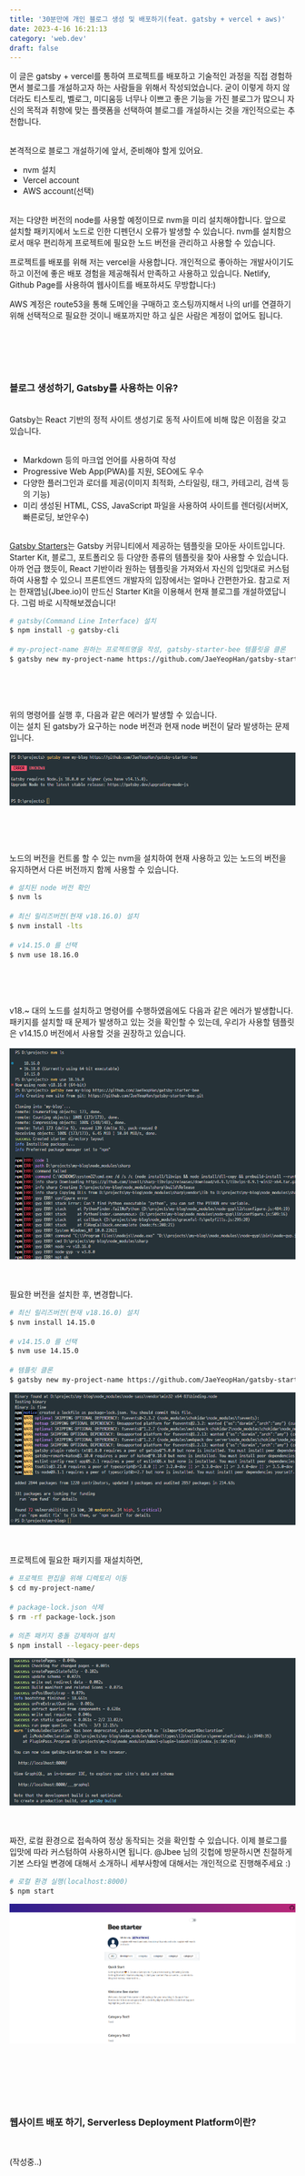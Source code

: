 ```yaml
---
title: '30분만에 개인 블로그 생성 및 배포하기(feat. gatsby + vercel + aws)'
date: 2023-4-16 16:21:13
category: 'web.dev'
draft: false
---
```


이 글은 gatsby + vercel를 통하여 프로젝트를 배포하고 기술적인 과정을 직접 경험하면서 블로그를 개설하고자 하는 사람들을 위해서 작성되었습니다. 굳이 이렇게 하지 않더라도 티스토리, 벨로그, 미디움등 너무나 이쁘고 좋은 기능을 가진 블로그가 많으니 자신의 목적과 취향에 맞는 플랫폼을 선택하여 블로그를 개설하시는 것을 개인적으로는 추천합니다.
</br>
</br>

본격적으로 블로그 개설하기에 앞서, 준비해야 할게 있어요.

- nvm 설치
- Vercel account
- AWS account(선택)
  </br>
  </br>

저는 다양한 버전의 node를 사용할 예정이므로 nvm을 미리 설치해야합니다. 앞으로 설치할 패키지에서 노드로 인한 디펜던시 오류가 발생할 수 있습니다. nvm를 설치함으로서 매우 편리하게 프로젝트에 필요한 노드 버전을 관리하고 사용할 수 있습니다.

프로젝트를 배포를 위해 저는 vercel을 사용합니다. 개인적으로 좋아하는 개발사이기도 하고 이전에 좋은 배포 경험을 제공해줘서 만족하고 사용하고 있습니다. Netlify, Github Page를 사용하여 웹사이트를 배포하셔도 무방합니다:)

AWS 계정은 route53을 통해 도메인을 구매하고 호스팅까지해서 나의 url를 연결하기위해 선택적으로 필요한 것이니 배포까지만 하고 싶은 사람은 계정이 없어도 됩니다.

</br>
</br>
</br>
</br>

### <strong>블로그 생성하기, Gatsby를 사용하는 이유?</strong> ###
</br>
Gatsby는 React 기반의 정적 사이트 생성기로 동적 사이트에 비해 많은 이점을 갖고 있습니다.
</br></br>

- Markdown 등의 마크업 언어를 사용하여 작성
- Progressive Web App(PWA)를 지원, SEO에도 우수
- 다양한 플러그인과 로더를 제공(이미지 최적화, 스타일링, 태그, 카테고리, 검색 등의 기능)
- 미리 생성된 HTML, CSS, JavaScript 파일을 사용하여 사이트를 렌더링(서버X, 빠른로딩, 보안우수)
  </br>
  </br>

[Gatsby Starters](https://www.gatsbyjs.com/starters/?v=2)는 Gatsby 커뮤니티에서 제공하는 템플릿을 모아둔 사이트입니다. Starter Kit, 블로그, 포트폴리오 등 다양한 종류의 템플릿을 찾아 사용할 수 있습니다. 아까 언급 했듯이, React 기반이라 원하는 템플릿을 가져와서 자신의 입맛대로 커스텀하여 사용할 수 있으니 프론트엔드 개발자의 입장에서는 얼마나 간편한가요. 참고로 저는 한재엽님(Jbee.io)이 만드신 Starter Kit을 이용해서 현재 블로그를 개설하였답니다. 그럼 바로 시작해보겠습니다!
</br>

```sh
# gatsby(Command Line Interface) 설치
$ npm install -g gatsby-cli

# my-project-name 원하는 프로젝트명을 작성, gatsby-starter-bee 템플릿을 클론
$ gatsby new my-project-name https://github.com/JaeYeopHan/gatsby-starter-bee
```

</br>
</br>
</br>

위의 명령어를 실행 후, 다음과 같은 에러가 발생할 수 있습니다.</br>
이는 설치 된 gatsby가 요구하는 node 버전과 현재 node 버전이 달라 발생하는 문제입니다.</br></br>
![](./image/create/092511.png)

</br>
</br>
</br>

노드의 버전을 컨트롤 할 수 있는 nvm을 설치하여 현재 사용하고 있는 노드의 버전을 유지하면서 다른 버전까지 함께 사용할 수 있습니다.</br>

```sh
# 설치된 node 버전 확인
$ nvm ls

# 최신 릴리즈버전(현재 v18.16.0) 설치
$ nvm install -lts

# v14.15.0 를 선택
$ nvm use 18.16.0
```

</br>
</br>
</br>

v18.~ 대의 노드를 설치하고 명령어를 수행하였음에도 다음과 같은 에러가 발생합니다. 패키지를 설치할 때 문제가 발생하고 있는 것을 확인할 수 있는데, 우리가 사용할 템플릿은 v14.15.0 버전에서 사용할 것을 권장하고 있습니다.</br></br>
![](./image/create/093959.png)
</br>
</br>
</br>

필요한 버전을 설치한 후, 변경합니다.

```sh
# 최신 릴리즈버전(현재 v18.16.0) 설치
$ nvm install 14.15.0

# v14.15.0 를 선택
$ nvm use 14.15.0

# 템플릿 클론
$ gatsby new my-project-name https://github.com/JaeYeopHan/gatsby-starter-bee
```

![](./image/deploy/../create/095248.png)
</br>
</br>
</br>

프로젝트에 필요한 패키지를 재설치하면,

```sh
# 프로젝트 편집을 위해 디렉토리 이동
$ cd my-project-name/

# package-lock.json 삭제
$ rm -rf package-lock.json

# 의존 패키지 충돌 강제하여 설치
$ npm install --legacy-peer-deps
```

![](./image/deploy/../create/095445.png)
</br>
</br>
</br>

짜잔, 로컬 환경으로 접속하여 정상 동작되는 것을 확인할 수 있습니다. 이제 블로그를 입맛에 따라 커스텀하여 사용하시면 됩니다. @Jbee 님의 깃헙에 방문하시면 친절하게 기본 스타일 변경에 대해서 소개하니 세부사항에 대해서는 개인적으로 진행해주세요 :)

```sh
# 로컬 환경 실행(localhost:8000)
$ npm start
```

![](./image/deploy/../create/095524.png)
</br>
</br>

</br>
</br>
</br>
</br>


### <strong>웹사이트 배포 하기, Serverless Deployment Platform이란?</strong> ###
</br>

(작성중..)
